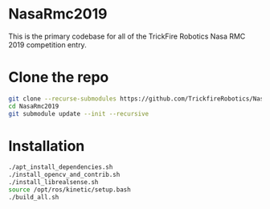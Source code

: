 # NasaRmc2019

This is the primary codebase for all of the TrickFire Robotics Nasa RMC 2019 competition entry.

# Clone the repo
```bash
git clone --recurse-submodules https://github.com/TrickfireRobotics/NasaRmc2019.git
cd NasaRmc2019
git submodule update --init --recursive
```

# Installation
```bash
./apt_install_dependencies.sh
./install_opencv_and_contrib.sh
./install_librealsense.sh
source /opt/ros/kinetic/setup.bash
./build_all.sh
```
